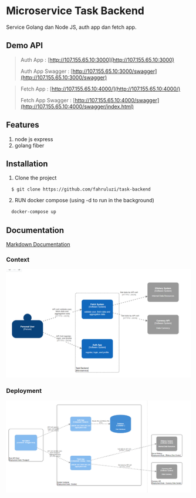 # Microservice Task Backend

Service Golang dan Node JS, auth app dan fetch app. 

## Demo API

>Auth App  : [http://107.155.65.10:3000](http://107.155.65.10:3000)
>
>Auth App Swagger  : [http://107.155.65.10:3000/swagger](http://107.155.65.10:3000/swagger)


>Fetch App  : [http://107.155.65.10:4000/](http://107.155.65.10:4000/)
>
>Fetch App Swagger  : [http://107.155.65.10:4000/swagger](http://107.155.65.10:4000/swagger/index.html)

## Features
1. node js express
2. golang fiber

## Installation

1. Clone the project

```
  $ git clone https://github.com/fahruluzi/task-backend
```

2. RUN docker compose (using -d to run in the background)

```bash
  docker-compose up
```

## Documentation

[Markdown Documentation](https://github.com/fahruluzi/task-backend/blob/master/API.md)

### Context
![Logo](https://raw.githubusercontent.com/fahruluzi/task-backend/master/docs/context-c4.png)


### Deployment
![Logo](https://raw.githubusercontent.com/fahruluzi/task-backend/master/docs/deployment-c4.png)
